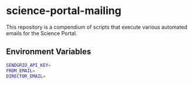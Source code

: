 # science-portal-mailing

This repository is a compendium of scripts that execute various automated emails for the Science Portal.

## Environment Variables

```bash
SENDGRID_API_KEY=
FROM_EMAIL=
DIRECTOR_EMAIL=
```